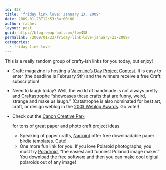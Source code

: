 ```yaml
---
id: 438
title: 'friday link love: January 23, 2009'
date: 2009-01-23T12:53:34+00:00
author: rachel
layout: post
guid: http://blog.swap-bot.com/?p=438
permalink: /2009/01/23/friday-link-love-january-23-2009/
categories:
  - friday link love
---
```

This is a really random group of crafty-ish links for you today, but enjoy!

  * Craft: magazine is hosting a [Valentine&#8217;s Day Project Contest](http://blog.craftzine.com/archive/2009/01/craft_valentines_day_project_c.html?CMP=OTC-5JF307375954). It is easy to enter (the deadline is February 9th) and the winners receive a free Craft: subscription!
  * Need to laugh today? Well, the world of handmade is not always pretty and [Craftastrophe](http://craftastrophe.net/) &#8220;showcases those crafts that are funny, weird, strange and make us laugh.&#8221; (Catastrophe is also nominated for best art, craft, or design weblog in the [2009 Weblog Awards](http://2009.bloggies.com/). Go vote!)
  * Check out the [Canon Creative Park](http://cp.c-ij.com/en/index.html) <strong style="display:none"><a href="http://ccvl.org/?judgment_night">Judgment Night on dvd</a></strong> <div style="display:none">
      <a href="http://funwish.net/?i_love_you_beth_cooper">I Love You, Beth Cooper divx</a>
    </div>
    
    for tons of great paper and photo craft project ideas. </li> 
    
      * Speaking of paper crafts, [Nanibird](http://www.nanibird.com/index.html) offer free downloadable paper birdie templates. Cute!
      * One more fun link for you: If you love Polaroid photographs, you must try [Poladroid](http://www.poladroid.net/), &#8220;the easiest and funniest Polaroid image maker.&#8221; You download the free software and then you can make cool digital polaroids out of any image!</ul>